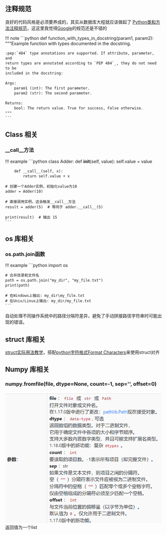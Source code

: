 ## 注释规范
良好的代码风格是必须要养成的，其实从数据库大程就应该做起了
[Python类和方法注释规范](https://blog.csdn.net/lly1122334/article/details/80733908)，这这里我觉得[Google](https://www.sphinx-doc.org/en/master/usage/extensions/example_google.html)的规范还是不错的

!!! note
    ```python
    def function_with_types_in_docstring(param1, param2):
    """Example function with types documented in the docstring.

    :pep:`484` type annotations are supported. If attribute, parameter, and
    return types are annotated according to `PEP 484`_, they do not need to be
    included in the docstring:

    Args:
        param1 (int): The first parameter.
        param2 (str): The second parameter.

    Returns:
        bool: The return value. True for success, False otherwise.
    """
    ```

## Class 相关

### __call__方法
!!! example
    ```python
    class Adder:
        def __init__(self, value):
            self.value = value

        def __call__(self, x):
            return self.value + x

    # 创建一个Adder实例，初始化value为10
    adder = Adder(10)

    # 直接调用实例，这会触发__call__方法
    result = adder(5)  # 等同于 adder.__call__(5)

    print(result)  # 输出 15
    ```

## os 库相关
### os.path.join函数
!!! example
    ```python
    import os

    # 合并目录和文件名
    path = os.path.join("my_dir", "my_file.txt")
    print(path)

    # 在Windows上输出: my_dir\my_file.txt
    # 在Unix/Linux上输出: my_dir/my_file.txt
    ```
自动处理不同操作系统中的路径分隔符差异，避免了手动拼接路径字符串时可能出现的错误。

## struct 库相关
[struct实际用法教学](https://www.liaoxuefeng.com/wiki/1016959663602400/1017685387246080)，搭配[python字符格式Format Characters](https://docs.python.org/3/library/struct.html#format-characters)来使用struct对齐

## Numpy 库相关
### numpy.fromfile(file, dtype=None, count=-1, sep='', offset=0)
![](images/2024-07-02-20-55-14.png)
返回值为一个list

